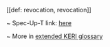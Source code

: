[[def: revocation, revocation]]

~ Spec-Up-T link: <a href='https://weboftrust.github.io/WOT-terms/docs/glossary/revocation'>here</a>

~ More in <a href="https://weboftrust.github.io/WOT-terms/docs/glossary/revocation">extended KERI glossary</a>
